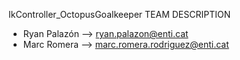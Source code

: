 IkController_OctopusGoalkeeper
TEAM DESCRIPTION
- Ryan Palazón --> ryan.palazon@enti.cat
- Marc Romera --> marc.romera.rodriguez@enti.cat